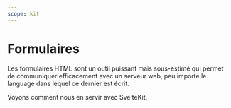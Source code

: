 ```yaml
---
scope: kit
---
```


# Formulaires

Les formulaires HTML sont un outil puissant mais sous-estimé qui permet de communiquer efficacement
avec un serveur web, peu importe le language dans lequel ce dernier est écrit.

Voyons comment nous en servir avec SvelteKit.
